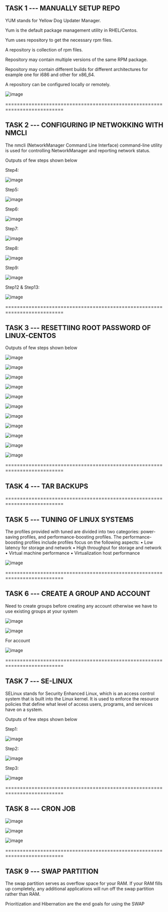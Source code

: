 TASK 1 --- MANUALLY SETUP REPO 
------------------------------

YUM stands for Yellow Dog Updater Manager.

Yum is the default package management utility in RHEL/Centos.

Yum uses repository to get the necessary rpm files.

A repository is collection of rpm files.

Repository may contain multiple versions of the same RPM package.

Repository may contain different builds for different architectures for example one for i686 and other for x86_64.

A repository can be configured locally or remotely.

![image](https://github.com/Pavan-1997/Linux_Admin/assets/32020205/7f7fd78f-1625-403b-a6e2-dae5d97a4ed9)


==========================================================================


TASK 2 --- CONFIGURING IP NETWOKKING WITH NMCLI
------------------------------------------------

The nmcli (NetworkManager Command Line Interface) command-line utility is used for controlling NetworkManager and reporting network status.

Outputs of few steps shown below

Step4:

![image](https://github.com/Pavan-1997/Linux_Admin/assets/32020205/069fec0e-6865-4b73-b3a8-462cc157bc3a)


Step5:

![image](https://github.com/Pavan-1997/Linux_Admin/assets/32020205/eefd1c14-fd38-4ed4-b203-a938bfe46fee)


Step6:

![image](https://github.com/Pavan-1997/Linux_Admin/assets/32020205/962022d2-10db-4d80-ae84-0f045aad9d1a)


Step7:

![image](https://github.com/Pavan-1997/Linux_Admin/assets/32020205/e723ae86-ee08-4a91-938e-03379fa1388a)


Step8:

![image](https://github.com/Pavan-1997/Linux_Admin/assets/32020205/7069894f-06c5-4619-acb5-5d0eb054c878)


Step9:

![image](https://github.com/Pavan-1997/Linux_Admin/assets/32020205/eb271a8f-d502-4efd-8261-b1a343b99856)


Step12 & Step13:

![image](https://github.com/Pavan-1997/Linux_Admin/assets/32020205/426096d2-4975-4c8c-90e9-a1036a6d6d2d)


==========================================================================


TASK 3 --- RESETTIING ROOT PASSWORD OF LINUX-CENTOS
---------------------------------------------------

Outputs of few steps shown below

![image](https://github.com/Pavan-1997/Linux_Admin/assets/32020205/15b14f8b-4add-4e61-9a21-edeb6c8e9c38)

![image](https://github.com/Pavan-1997/Linux_Admin/assets/32020205/4a34f7e4-b3a7-4c88-8aee-db04e9df03ae)

![image](https://github.com/Pavan-1997/Linux_Admin/assets/32020205/7540f23c-9096-44cc-8996-ded9d65e7a03)

![image](https://github.com/Pavan-1997/Linux_Admin/assets/32020205/34819dec-c02d-4afb-8987-517ae6ad920b)

![image](https://github.com/Pavan-1997/Linux_Admin/assets/32020205/e38fa064-f669-40e1-a4c1-1afa3acd6eb7)

![image](https://github.com/Pavan-1997/Linux_Admin/assets/32020205/3e072e27-912c-48d5-85ac-b13d9529f5c5)

![image](https://github.com/Pavan-1997/Linux_Admin/assets/32020205/43567b35-2915-40bb-a54c-08256cb8135f)

![image](https://github.com/Pavan-1997/Linux_Admin/assets/32020205/c15777d3-6cdf-4d05-bfaf-ec43f79b65a1)

![image](https://github.com/Pavan-1997/Linux_Admin/assets/32020205/a291682f-6ccf-428f-ba81-6cd2ed99280b)

![image](https://github.com/Pavan-1997/Linux_Admin/assets/32020205/df1e94a1-d3ef-49b5-8c3a-502cbd345053)

![image](https://github.com/Pavan-1997/Linux_Admin/assets/32020205/7a51f961-d828-45fc-b60f-79a7bb059586)


==========================================================================


TASK 4 --- TAR BACKUPS
---------------------------------------------------


==========================================================================


TASK 5 --- TUNING OF LINUX SYSTEMS
---------------------------------------------------

The profiles provided with tuned are divided into two categories: power-saving profiles, and performance-boosting profiles. The performance-boosting profiles include profiles focus on the following aspects:
• Low latency for storage and network
• High throughput for storage and network
• Virtual machine performance
• Virtualization host performance

![image](https://github.com/Pavan-1997/Linux_Admin/assets/32020205/1583fe35-b4ca-4eae-9657-6ffd0641d77a)


==========================================================================


TASK 6 --- CREATE A GROUP AND ACCOUNT
---------------------------------------------------

Need to create groups before creating any account otherwise we have to use existing groups at your system

![image](https://github.com/Pavan-1997/Linux_Admin/assets/32020205/4d8441b4-1bee-4a1e-82d5-bab0d00d0130)

![image](https://github.com/Pavan-1997/Linux_Admin/assets/32020205/725b655f-79bf-47f1-bbd7-c532f8ab87de)

For account

![image](https://github.com/Pavan-1997/Linux_Admin/assets/32020205/f52f0d1a-d9ef-42c5-b9cd-8e0203658427)


==========================================================================


TASK 7 --- SE-LINUX
---------------------------------------------------

SELinux stands for Security Enhanced Linux, which is an access control system that is built into the Linux kernel. It is used to enforce the resource policies that define what level of access users, programs, and services have on a system. 

Outputs of few steps shown below

Step1:

![image](https://github.com/Pavan-1997/Linux_Admin/assets/32020205/1c55c45f-41fc-43e1-a55c-a51a4ce811af)


Step2:

![image](https://github.com/Pavan-1997/Linux_Admin/assets/32020205/28cb3d9f-01b7-4020-8902-34cb232f0d98)


Step3:

![image](https://github.com/Pavan-1997/Linux_Admin/assets/32020205/e86252ba-62a5-4659-8e4c-818260f43f08)


==========================================================================


TASK 8 --- CRON JOB 
---------------------------------------------------

![image](https://github.com/Pavan-1997/Linux_Admin/assets/32020205/cdec84d4-7ec5-4f28-bb03-022c8d19ac59)

![image](https://github.com/Pavan-1997/Linux_Admin/assets/32020205/23f57d95-715f-4736-8d74-c8fbdf6ef106)

![image](https://github.com/Pavan-1997/Linux_Admin/assets/32020205/98017304-71f5-45c8-9b3a-205e1761333e)


==========================================================================


TASK 9 --- SWAP PARTITION 
---------------------------------------------------

The swap partition serves as overflow space for your RAM. If your RAM fills up completely, any additional applications will run off the swap partition rather than RAM.

Prioritization and Hibernation are the end goals for using the SWAP
